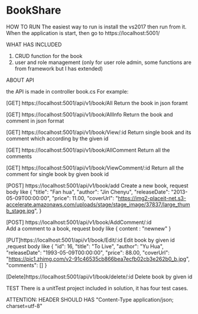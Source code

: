 # BookShare


HOW TO RUN
The easiest way to run is install the vs2017 then run from it. 
When the application is start, then go to https://localhost:5001/

WHAT HAS INCLUDED

  1. CRUD function for the book 
  2. user and role management (only for user role admin, some functions are from framework but I has extended) 

ABOUT API

the API is made in controller book.cs
For example:

[GET] https://localhost:5001/api/v1/book/All
Return the book in json foramt

[GET] https://localhost:5001/api/v1/book/AllInfo
Return the book and comment in json format

[GET] https://localhost:5001/api/v1/book/View/:id
Return single book and its comment which according by the given id

[GET] https://localhost:5001/api/v1/book/AllComment
Return all the comments

[GET] https://localhost:5001/api/v1/book/ViewComment/:id
Return all the comment for single book by given book id

[POST] https://localhost:5001/api/v1/book/add
Create a new book, request body like
    {
        "title": "Fan hua",
        "author": "Jin Chenyu",
        "releaseDate": "2013-05-09T00:00:00",
        "price": 11.00,
        "coverUrl": "https://img2-placeit-net.s3-accelerate.amazonaws.com/uploads/stage/stage_image/37837/large_thumb_stage.jpg",
    }
	
[POST] https://localhost:5001/api/v1/book/AddComment/:id	
Add a comment to a book, request body like
	{
		content : "newnew"
	}

[PUT]https://localhost:5001/api/v1/book/Edit/:id
Edit book by given id ,request body like
    {
        "id": 16,
        "title": "To Live",
        "author": "Yu Hua",
        "releaseDate": "1993-05-09T00:00:00",
        "price": 88.00,
        "coverUrl": "https://pic1.zhimg.com/v2-91c46535cb866bea7ecfb02cb3e262b0_b.jpg",
        "comments": []
    }
	
[Delete]https://localhost:5001/api/v1/book/delete/:id
Delete book by given id

TEST
There is a unitTest project included in solution, it has four test cases. 

ATTENTION: HEADER SHOULD HAS "Content-Type	application/json; charset=utf-8"